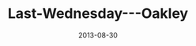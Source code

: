 ---
layout: music 
title: "Last-Wednesday---Oakley"
series: "Go Forth"
date: 2013-08-30 
description: ""
audio: "http://www.crossroads.net/players/media/hq/082813 LW-Oakley.mp3"
audio-duration: "40:30"
src: "http://www.crossroads.net/players/media/mediumHz/"
---